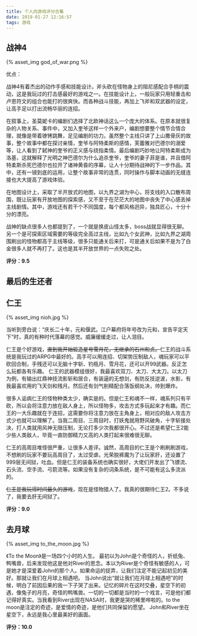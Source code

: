 ```yaml
---
title: 个人向游戏评分合集
date: 2019-01-27 12:16:57
tags: 游戏
---
```


## 战神4

{% asset_img god_of_war.png %}

优点：

战神4有着杰出的动作手感和技能设计。斧头砍在怪物身上的阻尼感配合手柄的震动，这是我玩过的打击感最好的游戏之一。在技能设计上，一般玩家只用轻重击和卢恩符文的组合也能打的很爽快。而各种战斗技能，再加上飞斧和双武器的设定，让高手足以打出流畅华丽的连招。

在叙事上，圣莫妮卡的编剧们选择了北欧神话这么一个庞大的体系。在原本就很复杂的人物关系、事件中，又加入奎爷这样一个外来户，编剧想要整个情节合情合理，就像是带着镣铐跳舞，足见编剧的功力。虽然整个主线只讲了上山撒骨灰的故事，整个故事中都在探讨亲情，奎爷与阿特柔斯的感情，芙蕾雅对巴德尔的溺爱等，让人看到了弑神的奎爷的正义感与绕指柔情。最后编剧巧妙地让阿特柔斯成为洛基，这就解释了光明之神巴德尔为什么追杀奎爷，奎爷的妻子菲是谁，并且借阿特柔斯杀死巴德尔也拉开了诸神黄昏的序幕，让人十分期待战神的下一步作品。其中，还有一镜到底的运用，让整个故事非常的连贯，同时操作与脚本动画的无缝连接也大大提高了游戏体验。

在地图设计上，采取了半开放式的地图，以九界之湖为中心，将支线的入口散布周围，既让玩家有开放地图的探索感，又不至于在茫茫大的地图中丧失了中心感丢掉主线剧情。其中，游戏还有若干个不同国度，每个都风格迥异，独具匠心，十分十分的漂亮。

战神的缺点很多人也都提到了，一个就是换皮山怪太多，boss战就显得很无聊。另一个是可探索区域需要的等级完全高过主线，比如九个女武神，比如九界之湖周围刷出的怪物都高于主线等级，很多只能通关后来打，可是通关后如果不是为了白金很多人就不再打了。这也是其半开放世界的一点失败之处。

**评分：9.5**

## 最后的生还者

## 仁王

{% asset_img nioh.jpg %}

当听到旁白说：“庆长二十年，元和偃武。江户幕府将年号改为元和，宣告平定天下”时，真的有种时代落幕的感觉。威廉缓缓走过，让人泪目。

仁王是个好游戏，~~直到我开始锻造星号雪月花，无继承的石州和贞。~~仁王的战斗系统是我玩过的ARPG中最好的。高手可以用连招、切架势压制敌人，魂玩家可以平砍回合制，手残还可以无脑十字斩、钓瓶月、雪月花，还可以开99武器。反正怎么玩都各有乐趣。
仁王的武器模组很好，我最喜欢双刀、太刀、大太刀。以太刀为例，有输出扛鼎神技流影斩和居合，有装逼的无想剑，有防反技逆波，水影，有我最喜欢用的飞天剑和残月。然后还有剑气削精配合落饭纲处决，帅到爆炸。

很多人诟病仁王的怪物种类太少，确实是的。但是仁王和魂不一样，魂系列只有平砍，所以会将注意力放在敌人身上，所以怪物多，攻击方式多玩起来才有趣。而仁王的一大乐趣就在于连招，这需要你将注意力放在主角身上，相对应的敌人攻击方式少也就可以理解了。当我二周目、三周目时，打妖鬼就用野风破角，十字斩接处决，打人类就用风神无限压制，无论打多少次我都很开心。不过还是希望仁王2能少些人类敌人，毕竟一直防御精力又高的人类打起来很难很无聊。

仁王的高周目堆怪很严重，让很多人差评。诚然，高周目的仁王是个刷刷刷游戏，不想刷的玩家不要玩高周目了，太过受虐。光荣脱裤魔为了让玩家肝，还设置了999层无间狱，吐血。但是仁王的装备系统也确实很好，大佬们开发出了飞镖流、石头流、空手流、弓箭流等。如果没有复杂的词条系统，是不可能有这么多流派的。

~~仁王是我玩得时间最久的游戏~~，现在是怪物猎人了。我真的很期待仁王2。不多说了，我要去肝无间狱了。  

**评分：9.0**

## 去月球

{% asset_img to_the_moon.jpg %}

《To the Moon》是一场四个小时的人生。
最初以为John是个奇怪的人，折纸兔、鸭嘴兽，后来发现他这是他对River的思念。本以为River是个奇怪有敏感的人，可是她才是深爱着John的那个人。如果命运的捉弄，让我们注定不能记起初见的美好。那就让我们在月球上相遇吧。
当John说出“就让我们在月球上相遇吧”的时候，明白了前因后果的我一下子哭了出来。记忆的碎片在这时交叠，星空下的初遇，像兔子的月亮，奇怪的鸭嘴兽。一切的一切都是当时的一个戏言，可是他们都记得好真实。当我看到River出现在NASA时，我更是哭的稀里哗啦的。to the moon是注定的奇迹，是爱情的奇迹，是他们共同保留的愿望。
John和River坐在星空下，永远是我心里最美好的画面。

**评分：10.0**